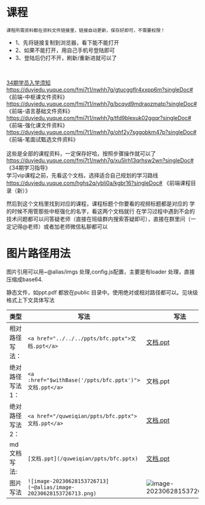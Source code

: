 
# 课程

    课程所需资料都在资料文件链接里，链接自动更新，保存好即可，不需要权限！

<ul>
	<li>1、先将链接复制到浏览器，看下能不能打开</li>
	<li>2、如果不能打开，用自己手机号登陆即可</li>
	<li>3、登陆后仍打不开，刷新/重新进就可以了</li>
</ul>
​	

<a target="_blank" href="https://duyiedu.yuque.com/fmi7t1/nwhh7g/gtucggflr4xxpp6m?singleDoc#"> 34期学员入学须知 </a> <br>
<a target="_blank" href="https://duyiedu.yuque.com/fmi7t1/nwhh7g/gtucggflr4xxpp6m?singleDoc#"> https://duyiedu.yuque.com/fmi7t1/nwhh7g/gtucggflr4xxpp6m?singleDoc# 《前端-中枢课文件资料》 </a> <br>
<a target="_blank" href="https://duyiedu.yuque.com/fmi7t1/nwhh7g/bcqyd9mdraozmatp?singleDoc#">https://duyiedu.yuque.com/fmi7t1/nwhh7g/bcqyd9mdraozmatp?singleDoc# 《前端-语言基础文件资料》</a><br>
<a target="_blank" href="https://duyiedu.yuque.com/fmi7t1/nwhh7g/tfd9blexuk02ggqr?singleDoc#">https://duyiedu.yuque.com/fmi7t1/nwhh7g/tfd9blexuk02ggqr?singleDoc# 《前端-强化课文件资料》 </a><br>
<a target="_blank" href="https://duyiedu.yuque.com/fmi7t1/nwhh7g/ohf2y7sggobkm47p?singleDoc#">https://duyiedu.yuque.com/fmi7t1/nwhh7g/ohf2y7sggobkm47p?singleDoc# 《前端-笔面试甄选文件资料》</a><br>
<br> 这些是全部的课程资料，一定保存好哈，按照步骤操作就可以了<br>
<a target="_blank" href="https://duyiedu.yuque.com/fmi7t1/nwhh7g/xu5lrh13qrhsw2wn?singleDoc#">https://duyiedu.yuque.com/fmi7t1/nwhh7g/xu5lrh13qrhsw2wn?singleDoc# 《34期学习指导》</a> <br> 学习vip课程之前，先看这个文档，选择适合自己规划的学习路线<br>
<a target="_blank" href="https://duyiedu.yuque.com/hghs2q/ybli0a/kgbr16?singleDoc#">https://duyiedu.yuque.com/hghs2q/ybli0a/kgbr16?singleDoc# 《前端课程目录（新）》</a> <br>

<p >
    然后到这个文档里找到对应的课程，课程标题个你要看的视频标题都是对应的 学的时候不用管那些中枢强化的名字，看这两个文档就行 在学习过程中遇到不会的技术问题都可以问答疑老师（直接在班级群内搜索答疑即可），直接在群里问（一定记得@老师）或者加老师微信私聊都可以
</p>

# 图片路径用法
图片引用可以用~@alias/imgs 处理,config.js配置，主要是有loader 处理，直接压缩成base64.

静态文件，如ppt.pdf 都放在public 目录中。使用绝对或相对路径都可以。见块级格式上下文具体写法

| 类型            | 写法                                                  | 写法                                                      |
| --------------- | ----------------------------------------------------- | --------------------------------------------------------- |
| 相对路径写法：  | `<a href="../../../ppts/bfc.pptx">文档.ppt</a>`       | <a href="../../../ppts/bfc.pptx">文档.ppt</a>|
| 绝对路径写法1： | `<a :href="$withBase('/ppts/bfc.pptx')">文档.ppt</a>` | <a :href="$withBase('/ppts/bfc.pptx')">文档.ppt</a> |
| 绝对路径写法2： | `<a href="/quweiqian/ppts/bfc.pptx">文档.ppt</a>`     | <a href="/quweiqian/ppts/bfc.pptx">文档.ppt</a>|
| md文档写法:     | `[文档.ppt](/quweiqian/ppts/bfc.pptx)`                  | [文档.ppt](/quweiqian/ppts/bfc.pptx) |
| 图片写法		  | `![image-20230628153726713](~@alias/image-20230628153726713.png)`|![image-20230628153726713](~@alias/image-20230628153726713.png)| 